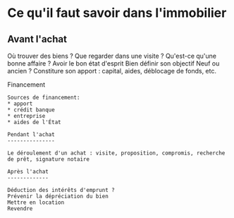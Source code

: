 Ce qu'il faut savoir dans l'immobilier
======================================

Avant l'achat
-------------

Où trouver des biens ?
Que regarder dans une visite ? Qu'est-ce qu'une bonne affaire ?
Avoir le bon état d'esprit
Bien définir son objectif
Neuf ou ancien ?
Constiture son apport : capital, aides, déblocage de fonds, etc.

Financement
~~~~~~~~~~~
Sources de financement:
* apport
* crédit banque
* entreprise
* aides de l'État

Pendant l'achat
---------------

Le déroulement d'un achat : visite, proposition, compromis, recherche
de prêt, signature notaire

Après l'achat
-------------

Déduction des intérêts d'emprunt ?
Prévenir la dépréciation du bien
Mettre en location
Revendre
